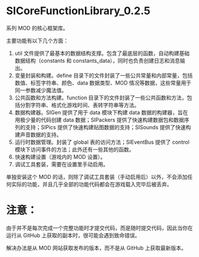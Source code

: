 # SICoreFunctionLibrary_0.2.5
系列 MOD 的核心框架库。

主要功能有以下几个方面：
1. util 文件提供了最基本的数据结构支撑。包含了最底层的函数，自动构建基础数据结构（constants 和 constants_data），同时也负责创建日志和消息输出。
2. 变量封装和构建。define 目录下的文件封装了一些公共常量和内部常量，包括数值、标签字符串、颜色、data 数据类型、MOD 情况等数据，这些常量用于同一参数减少魔法值。
3. 公共函数和方法构建。function 目录下的文件封装了一些公共函数和方法，包括分割字符串、格式化游戏时间、表转字符串等方法。
4. 数据构建器。SIGen 提供了用于 data 模块下构建 data 数据的构建器，旨在用极少量的代码创建 data 数据；SIPackers 提供了快速构建数据包和数据序列的支持；SIPics 提供了快速构建贴图数据的支持；SISounds 提供了快速构建声音数据的支持。
5. 运行时数据管理。封装了 global 表的访问方法；SIEventBus 提供了 control 模块下访问事件的方法；此外还有一些其他的函数。
6. 快速构建设置（游戏内的 MOD 设置）。
7. 调试工具套装，需要在设置里手动启用。

单独安装这个 MOD 的话，则除了调试工具套装（手动启用后）以外，不会添加任何实际的功能，并且几乎全部的功能代码都会在游戏载入完毕后被丢弃。

# 注意：
由于并不是每次完成一个完整功能时才提交代码，而是随时提交代码，因此当你在运行从 GitHub 上获取的副本时，很可能会遇到致命错误。

解决办法是从 MOD 网站获取发布的版本，而不是从 GitHub 上获取最新版本。
